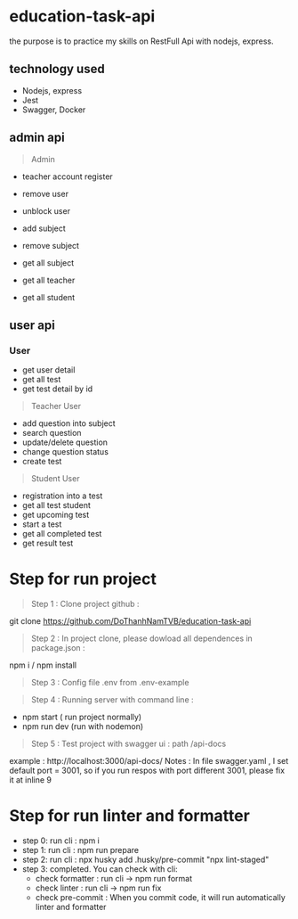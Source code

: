 # education-task-api
the purpose is to practice my skills on RestFull Api with nodejs, express.

## technology used
-    Nodejs, express
-    Jest
-    Swagger, Docker

## admin api

> Admin

-   teacher account register
-   remove user
-   unblock user
-   add subject
-   remove subject

-   get all subject
-   get all teacher
-   get all student

## user api

### User

-   get user detail
-   get all test
-   get test detail by id

> Teacher User

-   add question into subject
-   search question
-   update/delete question
-   change question status
-   create test

> Student User

-   registration into a test
-   get all test student
-   get upcoming test
-   start a test
-   get all completed test
-   get result test

# Step for run project

> Step 1 : Clone project github :

git clone https://github.com/DoThanhNamTVB/education-task-api

> Step 2 : In project clone, please dowload all dependences in package.json :

npm i / npm install

> Step 3 : Config file .env from .env-example

> Step 4 : Running server with command line :

-   npm start ( run project normally)
-   npm run dev (run with nodemon)

> Step 5 : Test project with swagger ui : path /api-docs

example : http://localhost:3000/api-docs/
Notes : In file swagger.yaml , I set default port = 3001, so if you run respos with port different 3001, please fix it at inline 9

# Step for run linter and formatter
- step 0: run cli : npm i
- step 1: run cli : npm run prepare
- step 2: run cli : npx husky add .husky/pre-commit "npx lint-staged"
- step 3: completed. You can check with cli:  
    + check formatter : run cli -> npm run format
    + check linter : run cli -> npm run fix
    + check pre-commit : When you commit code, it will run automatically linter and formatter

